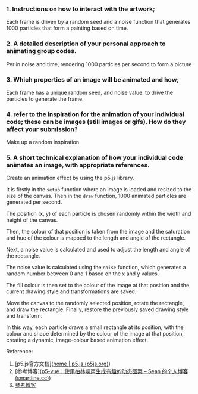 ### 1. Instructions on how to interact with the artwork;

Each frame is driven by a random seed and a noise function that generates 1000 particles that form a painting based on time.

### 2. A detailed description of your personal approach to animating group codes.

Perlin noise and time, rendering 1000 particles per second to form a picture

### 3. Which properties of an image will be animated and how;

Each frame has a unique random seed, and noise value. to drive the particles to generate the frame.

### 4. refer to the inspiration for the animation of your individual code; these can be images (still images or gifs). How do they affect your submission?

Make up a random inspiration

### 5. A short technical explanation of how your individual code animates an image, with appropriate references.

Create an animation effect by using the p5.js library.

It is firstly in the `setup` function where an image is loaded and resized to the size of the canvas. Then in the `draw` function, 1000 animated particles are generated per second.

The position (x, y) of each particle is chosen randomly within the width and height of the canvas.

Then, the colour of that position is taken from the image and the saturation and hue of the colour is mapped to the length and angle of the rectangle.

Next, a noise value is calculated and used to adjust the length and angle of the rectangle.

The noise value is calculated using the `noise` function, which generates a random number between 0 and 1 based on the x and y values.

The fill colour is then set to the colour of the image at that position and the current drawing style and transformations are saved.

Move the canvas to the randomly selected position, rotate the rectangle, and draw the rectangle. Finally, restore the previously saved drawing style and transform.

In this way, each particle draws a small rectangle at its position, with the colour and shape determined by the colour of the image at that position, creating a dynamic, image-colour based animation effect.

Reference:

1. [p5.js官方文档]([home | p5.js (p5js.org)](https://p5js.org/zh-Hans/))
2. [参考博客]([p5-vue：使用柏林噪声生成有趣的动态图案 – Sean 的个人博客 (smartline.cc)](https://smartline.cc/index.php/2020/05/24/p5-vue-perlin-noise/))
3. [参考博客](https://blog.csdn.net/weixin_48388330/article/details/122606095)

